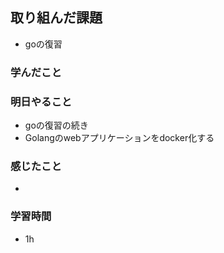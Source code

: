 ## 取り組んだ課題
- goの復習

### 学んだこと

### 明日やること
- goの復習の続き
- Golangのwebアプリケーションをdocker化する


### 感じたこと
- 

### 学習時間
- 1h